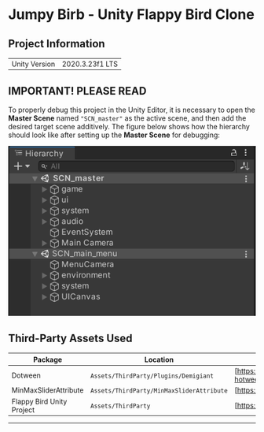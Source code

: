 # Jumpy Birb - Unity Flappy Bird Clone

## Project Information

|               |                  |
|---------------|------------------|
| Unity Version |  2020.3.23f1 LTS |

## IMPORTANT! PLEASE READ

To properly debug this project in the Unity Editor, it is necessary to open the **Master Scene** named `"SCN_master"` as the active scene, and then add the desired target scene additively. The figure below shows how the hierarchy should look like after setting up the **Master Scene** for debugging:

![Master Scene Hierarchy Setup](documents/figures/fig-additive_loading.png)

## Third-Party Assets Used

| Package | Location | Source   |
|---------|----------|----------|
| Dotween | `Assets/ThirdParty/Plugins/Demigiant` | [https://assetstore.unity.com/packages/tools/animation/dotween-hotween-v2-27676] |
| MinMaxSliderAttribute | `Assets/ThirdParty/MinMaxSliderAttribute` | [https://gist.github.com/frarees/9791517] |
| Flappy Bird Unity Project | `Assets/ThirdParty` | [https://develion.itch.io/flappy-bird-unity-project]


***
